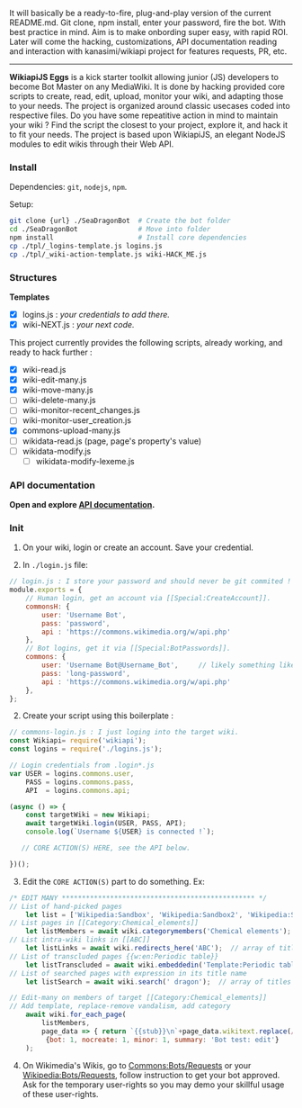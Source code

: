 It will basically be a ready-to-fire, plug-and-play version of the current README.md. Git clone, npm install, enter your password, fire the bot. With best practice in mind. Aim is to make onbording super easy, with rapid ROI. Later will come the hacking, customizations, API documentation reading and interaction with kanasimi/wikiapi project for features requests, PR, etc.

----

**WikiapiJS Eggs** is a kick starter toolkit allowing junior (JS) developers to become Bot Master on any MediaWiki. It is done by hacking provided core scripts to create, read, edit, upload, monitor your wiki, and adapting those to your needs. The project is organized around classic usecases coded into respective files. Do you have some repeatitive action in mind to maintain your wiki ? Find the script the closest to your project, explore it, and hack it to fit your needs.
The project is based upon WikiapiJS, an elegant NodeJS modules to edit wikis through their Web API.

### Install
Dependencies: `git`, `nodejs`, `npm`.

Setup:
```bash
git clone {url} ./SeaDragonBot  # Create the bot folder
cd ./SeaDragonBot               # Move into folder
npm install                     # Install core dependencies
cp ./tpl/_logins-template.js logins.js
cp ./tpl/_wiki-action-template.js wiki-HACK_ME.js
```


### Structures
**Templates**
- [x] logins.js : _your credentials to add there._
- [x] wiki-NEXT.js : _your next code._

This project currently provides the following scripts, already working, and ready to hack further :
- [x] wiki-read.js
- [x] wiki-edit-many.js
- [x] wiki-move-many.js
- [ ] wiki-delete-many.js
- [ ] wiki-monitor-recent_changes.js
- [ ] wiki-monitor-user_creation.js
- [x] commons-upload-many.js
- [ ] wikidata-read.js (page, page's property's value)
- [ ] wikidata-modify.js
  - [ ] wikidata-modify-lexeme.js

### API documentation
**Open and explore [API documentation](https://kanasimi.github.io/wikiapi/).**

### Init
1) On your wiki, login or create an account. Save your credential. 

2) In `./login.js` file:
```javascript
// login.js : I store your password and should never be git commited ! Add `login.js` to your .gitignore file.
module.exports = {
	// Human login, get an account via [[Special:CreateAccount]].
	commonsH: {
		user: 'Username Bot',
		pass: 'password',
		api : 'https://commons.wikimedia.org/w/api.php'
	},
	// Bot logins, get it via [[Special:BotPasswords]].
	commons: {
		user: 'Username Bot@Username_Bot',     // likely something like that
		pass: 'long-password',
		api : 'https://commons.wikimedia.org/w/api.php'
	},
};
```
2) Create your script using this boilerplate : 
```javascript
// commons-login.js : I just loging into the target wiki.
const Wikiapi= require('wikiapi');
const logins = require('./logins.js');

// Login credentials from .login*.js
var USER = logins.commons.user,
	PASS = logins.commons.pass,
	API  = logins.commons.api;

(async () => {
    const targetWiki = new Wikiapi;
    await targetWiki.login(USER, PASS, API);
    console.log(`Username ${USER} is connected !`);

   // CORE ACTION(S) HERE, see the API below.

})();
```

3) Edit the `CORE ACTION(S)` part to do something. Ex: 
```javascript
/* EDIT MANY ************************************************ */
// List of hand-picked pages
	let list = ['Wikipedia:Sandbox', 'Wikipedia:Sandbox2', 'Wikipedia:Sandbox/wikiapi' ];
// List pages in [[Category:Chemical_elements]]
	let listMembers = await wiki.categorymembers('Chemical elements');  // array of titles
// List intra-wiki links in [[ABC]]
	let listLinks = await wiki.redirects_here('ABC');  // array of titles
// List of transcluded pages {{w:en:Periodic table}}
	let listTranscluded = await wiki.embeddedin('Template:Periodic table');
// List of searched pages with expression in its title name
	let listSearch = await wiki.search(' dragon');  // array of titles

// Edit-many on members of target [[Category:Chemical_elements]]
// Add template, replace-remove vandalism, add category
	await wiki.for_each_page(
		listMembers, 
		page_data => { return `{{stub}}\n`+page_data.wikitext.replace(/Covfefe/g,'')+`\n[[Category:Bot test: edit]]`; },
		 {bot: 1, nocreate: 1, minor: 1, summary: 'Bot test: edit'}
	);
```

4) On Wikimedia's Wikis, go to [Commons:Bots/Requests](https://commons.wikimedia.org/wiki/Commons:Bots/Requests) or your [Wikipedia:Bots/Requests](https://en.wikipedia.org/wiki/Commons:Bots/Requests), follow instruction to get your bot approved. Ask for the temporary user-rights so you may demo your skillful usage of these user-rights. 

